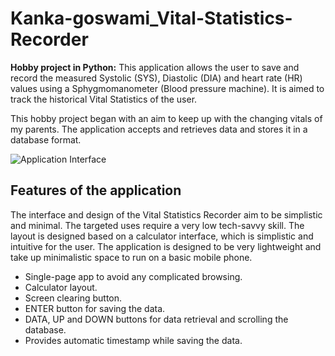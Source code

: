 # Kanka-goswami_Vital-Statistics-Recorder
**Hobby project in Python:** This application allows the user to save and record the measured Systolic (SYS), Diastolic (DIA) and heart rate (HR) values using a Sphygmomanometer (Blood pressure machine). It is aimed to track the historical Vital Statistics of the user.

This hobby project began with an aim to keep up with the changing vitals of my parents. The application accepts and retrieves data and stores it in a database format.


![Application Interface](https://github.com/Kanka-goswami/Kanka-goswami_Vital-Statistics-Recorder/blob/9f0f7bc781d6284232e3677f8d15a81f4ee73ada "Figure: Application Interface")


## Features of the application
The interface and design of the Vital Statistics Recorder aim to be simplistic and minimal. The targeted uses require a very low tech-savvy skill.
The layout is designed based on a calculator interface, which is simplistic and intuitive for the user.
The application is designed to be very lightweight and take up minimalistic space to run on a basic mobile phone.

- Single-page app to avoid any complicated browsing.
- Calculator layout.
- Screen clearing button.
- ENTER button for saving the data.
- DATA, UP and DOWN buttons for data retrieval and scrolling the database.
- Provides automatic timestamp while saving the data.
